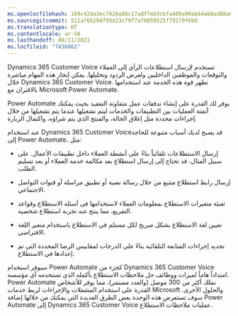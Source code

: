 ```yaml
---
ms.openlocfilehash: 169c42da3ec7426a88c17adf7eb3cbfa409a99a644a68ad88a69e050e47ed0c7
ms.sourcegitcommit: 511a76b204f93d23cf9f7a70059525f79170f6bb
ms.translationtype: HT
ms.contentlocale: ar-SA
ms.lasthandoff: 08/11/2021
ms.locfileid: "7436062"
---
```

Dynamics 365 Customer Voice تستخدم لإرسال استطلاعات الرأي إلى العملاء والتوقعات والموظفين الداخليين ولعرض الردود وتحليلها. يمكن إنجاز هذه المهام مباشرة خلال Dynamics 365 Customer Voice. تظهر قوة هذه الخدمة عند استخدامها بالاقتران مع Microsoft Power Automate.

Power Automate يوفر لك القدرة على إنشاء تدفقات عمل متفاوتة التعقيد بحيث يمكنك أتمتة العمليات بين التطبيقات والخدمات ليتم تشغيلها عندما يتم تشغيلها من خلال إجراءات محددة مثل إغلاق الحالة، والمنتج الذي يتم شراؤه، واكتمال الزيارة.

عند استخدام Dynamics 365 Customer Voiceقد يصبح لديك أسباب متنوعة للحاجة إلى Power Automate، مثل:

- إرسال الاستطلاعات تلقائياً بناءً على أنشطة العملاء داخل تطبيقات الأعمال. على سبيل المثال، قد تحتاج إلى إرسال استطلاع بعد مكالمة خدمة العملاء أو بعد تسليم الطلب. 

- إرسال رابط استطلاع متتبع من خلال رسالة نصية أو تطبيق مراسلة أو قنوات التواصل الاجتماعي. 

- تعبئة متغيرات الاستطلاع بمعلومات العملاء لاستخدامها في أسئلة الاستطلاع وقواعد التفريع، مما ينتج عنه تجربة استطلاع شخصية. 

- تعيين لغة الاستطلاع بشكل صريح لكل مستلم في الاستطلاع باستخدام متغير اللغة الافتراضي.

- تحديد إجراءات المتابعة التلقائية بناءً على الدرجات لمقاييس الرضا المحددة التي تم إعدادها في الاستطلاع.

سيوفر استخدام Power Automate كجزء من Dynamics 365 Customer Voice امتداداً هاماً لميزات ووظائف حل ملاحظات الاستطلاع بأكمله الذي تستخدمه أي مؤسسة. Power Automate نملك أكثر من 300 موصل (والعدد مستمر)، مما يوفر للأشخاص القدرة على استخدام المشغلات والإجراءات لربط خدمات Microsoft والحلول الأخرى. سوف تستعرض هذه الوحدة بعض الطرق العديدة التي يمكنك من خلالها إضافة Power Automate إلى Dynamics 365 Customer Voice عمليات ملاحظات الاستطلاع.
